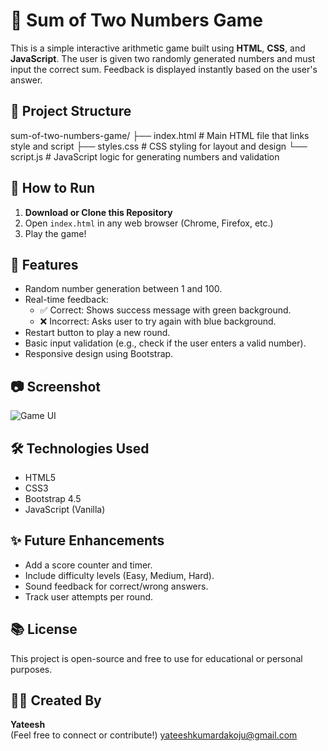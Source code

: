 # 🧮 Sum of Two Numbers Game

This is a simple interactive arithmetic game built using **HTML**, **CSS**, and **JavaScript**. The user is given two randomly generated numbers and must input the correct sum. Feedback is displayed instantly based on the user's answer.


## 📁 Project Structure
sum-of-two-numbers-game/
├── index.html # Main HTML file that links style and script
├── styles.css # CSS styling for layout and design
└── script.js # JavaScript logic for generating numbers and validation



## 🚀 How to Run

1. **Download or Clone this Repository**
2. Open `index.html` in any web browser (Chrome, Firefox, etc.)
3. Play the game!


## 🧠 Features

- Random number generation between 1 and 100.
- Real-time feedback:
  - ✅ Correct: Shows success message with green background.
  - ❌ Incorrect: Asks user to try again with blue background.
- Restart button to play a new round.
- Basic input validation (e.g., check if the user enters a valid number).
- Responsive design using Bootstrap.



## 📷 Screenshot

![Game UI](https://d1tgh8fmlzexmh.cloudfront.net/ccbp-dynamic-webapps/sum-of-two-numbers-img.png)


## 🛠️ Technologies Used

- HTML5
- CSS3
- Bootstrap 4.5
- JavaScript (Vanilla)



## ✨ Future Enhancements

- Add a score counter and timer.
- Include difficulty levels (Easy, Medium, Hard).
- Sound feedback for correct/wrong answers.
- Track user attempts per round.



## 📚 License

This project is open-source and free to use for educational or personal purposes.



## 👨‍🏫 Created By

**Yateesh**  
(Feel free to connect or contribute!)
yateeshkumardakoju@gmail.com

